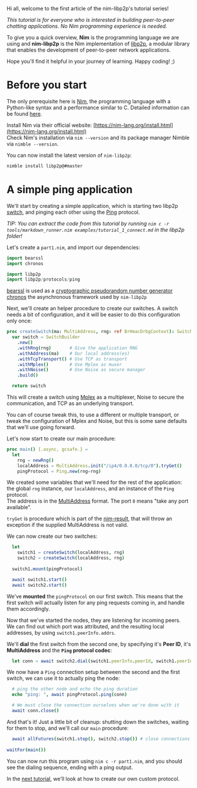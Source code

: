 Hi all, welcome to the first article of the nim-libp2p's tutorial series!

_This tutorial is for everyone who is interested in building peer-to-peer chatting applications. No Nim programming experience is needed._

To give you a quick overview, **Nim** is the programming language we are using and **nim-libp2p** is the Nim implementation of [libp2p](https://libp2p.io/), a modular library that enables the development of peer-to-peer network applications.

Hope you'll find it helpful in your journey of learning. Happy coding! ;)

# Before you start
The only prerequisite here is [Nim](https://nim-lang.org/), the programming language with a Python-like syntax and a performance similar to C. Detailed information can be found [here](https://nim-lang.org/docs/tut1.html).

Install Nim via their official website: [https://nim-lang.org/install.html](https://nim-lang.org/install.html)  
Check Nim's installation via `nim --version` and its package manager Nimble via `nimble --version`.

You can now install the latest version of `nim-libp2p`:
```bash
nimble install libp2p@#master
```

# A simple ping application
We'll start by creating a simple application, which is starting two libp2p [switch](https://docs.libp2p.io/concepts/stream-multiplexing/#switch-swarm), and pinging each other using the [Ping](https://docs.libp2p.io/concepts/protocols/#ping) protocol.

_TIP: You can extract the code from this tutorial by running `nim c -r tools/markdown_runner.nim examples/tutorial_1_connect.md` in the libp2p folder!_

Let's create a `part1.nim`, and import our dependencies:
```nim
import bearssl
import chronos

import libp2p
import libp2p/protocols/ping
```
[bearssl](https://github.com/status-im/nim-bearssl) is used as a [cryptographic pseudorandom number generator](https://en.wikipedia.org/wiki/Cryptographically-secure_pseudorandom_number_generator)  
[chronos](https://github.com/status-im/nim-chronos) the asynchronous framework used by `nim-libp2p`

Next, we'll create an helper procedure to create our switches. A switch needs a bit of configuration, and it will be easier to do this configuration only once:
```nim
proc createSwitch(ma: MultiAddress, rng: ref BrHmacDrbgContext): Switch =
  var switch = SwitchBuilder
    .new()
    .withRng(rng)       # Give the application RNG
    .withAddress(ma)    # Our local address(es)
    .withTcpTransport() # Use TCP as transport
    .withMplex()        # Use Mplex as muxer
    .withNoise()        # Use Noise as secure manager
    .build()

  return switch
```
This will create a switch using [Mplex](https://docs.libp2p.io/concepts/stream-multiplexing/) as a multiplexer, Noise to secure the communication, and TCP as an underlying transport.

You can of course tweak this, to use a different or multiple transport, or tweak the configuration of Mplex and Noise, but this is some sane defaults that we'll use going forward.


Let's now start to create our main procedure:
```nim
proc main() {.async, gcsafe.} =
  let
    rng = newRng()
    localAddress = MultiAddress.init("/ip4/0.0.0.0/tcp/0").tryGet()
    pingProtocol = Ping.new(rng=rng)
```
We created some variables that we'll need for the rest of the application: the global `rng` instance, our `localAddress`, and an instance of the `Ping` protocol.  
The address is in the [MultiAddress](https://github.com/multiformats/multiaddr) format. The port `0` means "take any port available".

`tryGet` is procedure which is part of the [nim-result](https://github.com/arnetheduck/nim-result/), that will throw an exception if the supplied MultiAddress is not valid.

We can now create our two switches:
```nim
  let
    switch1 = createSwitch(localAddress, rng)
    switch2 = createSwitch(localAddress, rng)
    
  switch1.mount(pingProtocol)

  await switch1.start()
  await switch2.start()
```
We've **mounted** the `pingProtocol` on our first switch. This means that the first switch will actually listen for any ping requests coming in, and handle them accordingly.

Now that we've started the nodes, they are listening for incoming peers.  
We can find out which port was attributed, and the resulting local addresses, by using `switch1.peerInfo.addrs`.

We'll **dial** the first switch from the second one, by specifying it's **Peer ID**, it's **MultiAddress** and the **`Ping` protocol codec**:
```nim
  let conn = await switch2.dial(switch1.peerInfo.peerId, switch1.peerInfo.addrs, PingCodec)
```
We now have a `Ping` connection setup between the second and the first switch, we can use it to actually ping the node:
```nim
  # ping the other node and echo the ping duration
  echo "ping: ", await pingProtocol.ping(conn)

  # We must close the connection ourselves when we're done with it
  await conn.close()
```

And that's it! Just a little bit of cleanup: shutting down the switches, waiting for them to stop, and we'll call our `main` procedure:
```nim
  await allFutures(switch1.stop(), switch2.stop()) # close connections and shutdown all transports
  
waitFor(main())
```

You can now run this program using `nim c -r part1.nim`, and you should see the dialing sequence, ending with a ping output.

In the [next tutorial](tutorial_2_customproto.md), we'll look at how to create our own custom protocol.
